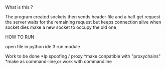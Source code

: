 What is this ?

The program created sockets then sends header file and a half get request 
the server waits for the remaining request but keeps connection alive
when socket dies make a new socket to occupy the old one


HOW TO RUN

open file in python ide 3
run module 

Work to be done
*Ip spoofing / proxy
*make conpatible with "proxychains"
*make as command-line,or work with commandline 
